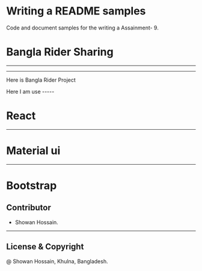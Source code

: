# Writing a README samples

Code and document samples for the writing a Assainment- 9.

# Bangla Rider Sharing

-------------------------------------
_____________________
Here is Bangla Rider Project

Here I am use -----

# React
---------------
# Material ui
---------------
# Bootstrap

## Contributor
- Showan Hossain.
---------------
## License & Copyright

@ Showan Hossain, Khulna, Bangladesh.